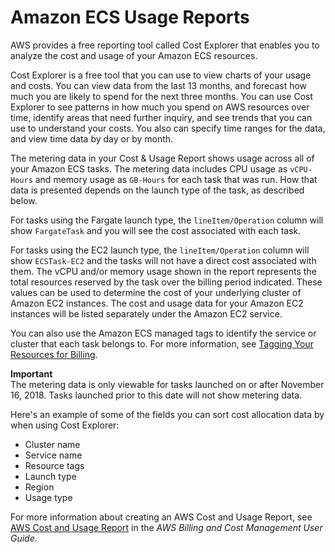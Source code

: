 # Amazon ECS Usage Reports<a name="usage-reports"></a>

AWS provides a free reporting tool called Cost Explorer that enables you to analyze the cost and usage of your Amazon ECS resources\.

Cost Explorer is a free tool that you can use to view charts of your usage and costs\. You can view data from the last 13 months, and forecast how much you are likely to spend for the next three months\. You can use Cost Explorer to see patterns in how much you spend on AWS resources over time, identify areas that need further inquiry, and see trends that you can use to understand your costs\. You also can specify time ranges for the data, and view time data by day or by month\.

The metering data in your Cost & Usage Report shows usage across all of your Amazon ECS tasks\. The metering data includes CPU usage as `vCPU-Hours` and memory usage as `GB-Hours` for each task that was run\. How that data is presented depends on the launch type of the task, as described below\.

For tasks using the Fargate launch type, the `lineItem/Operation` column will show `FargateTask` and you will see the cost associated with each task\.

For tasks using the EC2 launch type, the `lineItem/Operation` column will show `ECSTask-EC2` and the tasks will not have a direct cost associated with them\. The vCPU and/or memory usage shown in the report represents the total resources reserved by the task over the billing period indicated\. These values can be used to determine the cost of your underlying cluster of Amazon EC2 instances\. The cost and usage data for your Amazon EC2 instances will be listed separately under the Amazon EC2 service\. 

You can also use the Amazon ECS managed tags to identify the service or cluster that each task belongs to\. For more information, see [Tagging Your Resources for Billing](ecs-using-tags.md#tag-resources-for-billing)\.

**Important**  
The metering data is only viewable for tasks launched on or after November 16, 2018\. Tasks launched prior to this date will not show metering data\.

Here's an example of some of the fields you can sort cost allocation data by when using Cost Explorer:
+ Cluster name
+ Service name
+ Resource tags
+ Launch type
+ Region
+ Usage type

For more information about creating an AWS Cost and Usage Report, see [AWS Cost and Usage Report](https://docs.aws.amazon.com/awsaccountbilling/latest/aboutv2/billing-reports-costusage.html) in the *AWS Billing and Cost Management User Guide*\.